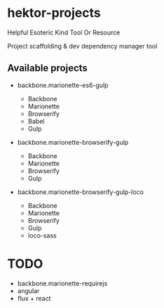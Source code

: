 # hektor-projects

Helpful Esoteric Kind Tool Or Resource

Project scaffolding &amp; dev dependency manager tool

## Available projects

* backbone.marionette-es6-gulp
  * Backbone
  * Marionette
  * Browserify
  * Babel
  * Gulp

* backbone.marionette-browserify-gulp
  * Backbone
  * Marionette
  * Browserify
  * Gulp

* backbone.marionette-browserify-gulp-loco
  * Backbone
  * Marionette
  * Browserify
  * Gulp
  * loco-sass

# TODO
  * backbone.marionette-requirejs
  * angular
  * flux + react
